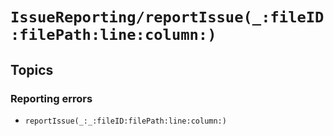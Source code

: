 # ``IssueReporting/reportIssue(_:fileID:filePath:line:column:)``

## Topics

### Reporting errors

- ``reportIssue(_:_:fileID:filePath:line:column:)``
